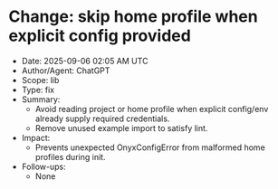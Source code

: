 # Change: skip home profile when explicit config provided

- Date: 2025-09-06 02:05 AM UTC
- Author/Agent: ChatGPT
- Scope: lib
- Type: fix
- Summary:
  - Avoid reading project or home profile when explicit config/env already supply required credentials.
  - Remove unused example import to satisfy lint.
- Impact:
  - Prevents unexpected OnyxConfigError from malformed home profiles during init.
- Follow-ups:
  - None
